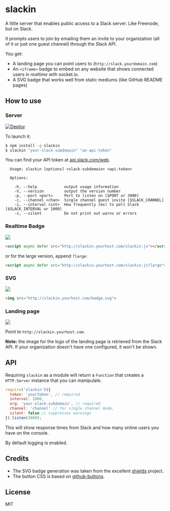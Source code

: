 
# slackin

A little server that enables public access
to a Slack server. Like Freenode, but on Slack.

It prompts users to join by emailing them an
invite to your organization (all of it or just
one guest channel) through the Slack API.

You get:

- A landing page you can point users to
  (`http://slack.yourdomain.com`)
- An `<iframe>` badge to embed on any website
  that shows connected users in *realtime* with socket.io.
- A SVG badge that works well from static mediums
  (like GitHub README pages)

## How to use

### Server

[![Deploy](https://www.herokucdn.com/deploy/button.png)](https://heroku.com/deploy)

To launch it:

```bash
$ npm install -g slackin
$ slackin "your-slack-subdomain" "an-api-token"
```

You can find your API token at [api.slack.com/web](https://api.slack.com/web).

```
  Usage: slackin [options] <slack-subdomain> <api-token>

  Options:

    -h, --help            output usage information
    -V, --version         output the version number
    -p, --port <port>     Port to listen on [$PORT or 3000]
    -c, --channel <chan>  Single channel guest invite [$SLACK_CHANNEL]
    -i, --interval <int>  How frequently (ms) to poll Slack [$SLACK_INTERVAL or 1000]
    -s, --silent          Do not print out warns or errors
```

### Realtime Badge

[![](https://cldup.com/IaiPnDEAA6.gif)](http://slack.socket.io)

```html
<script async defer src="http://slackin.yourhost.com/slackin.js"></script>
```

or for the large version, append `?large`:

```html
<script async defer src="http://slackin.yourhost.com/slackin.js?large"></script>
```

### SVG

[![](https://cldup.com/jWUT4QFLnq.png)](http://slack.socket.io)

```html
<img src="http://slackin.yourhost.com/badge.svg">
```

### Landing page

[![](https://cldup.com/WIbawiqp0Q.png)](http://slack.socket.io)

Point to `http://slackin.yourhost.com`.

**Note:** the image for the logo of the landing page
is retrieved from the Slack API. If your organization
doesn't have one configured, it won't be shown.

## API

Requiring `slackin` as a module will return
a `Function` that creates a `HTTP.Server` instance
that you can manipulate.

```js
require('slackin')({
  token: 'yourtoken', // required
  interval: 1000,
  org: 'your-slack-subdomain', // required
  channel: 'channel' // for single channel mode,
  silent: false // suppresses warnings
}).listen(3000);
```

This will show response times from Slack and how many
online users you have on the console.

By default logging is enabled.

## Credits

- The SVG badge generation was taken from the
excellent [shields](https://github.com/badges/shields) project.
- The button CSS is based on 
[github-buttons](https://github.com/mdo/github-buttons).

## License

MIT
